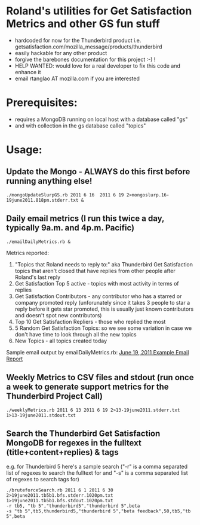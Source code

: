 # Roland's utilities for Get Satisfaction Metrics and other GS fun stuff 

* hardcoded for now for the Thunderbird product i.e. getsatisfaction.com/mozilla_message/products/thunderbird
* easily hackable for any other product
* forgive the barebones documentation for this project :-) !
* HELP WANTED: would love for a real developer to fix this code and enhance it
* email rtanglao AT mozilla.com if you are interested

# Prerequisites: 

* requires a MongoDB running on local host with a database called "gs" 
* and with collection in the gs database called "topics"

# Usage:

## Update the Mongo - ALWAYS do this first before running anything else!

    ./mongoUpdateSlurpGS.rb 2011 6 16  2011 6 19 2>mongoslurp.16-19june2011.818pm.stderr.txt &
     
## Daily email metrics (I run this twice a day, typically 9a.m. and 4p.m. Pacific)

    ./emailDailyMetrics.rb &

Metrics reported:
    
1. "Topics that Roland needs to reply to:" aka Thunderbird Get Satisfaction topics that aren't closed that have replies from other people after Roland's last reply
1. Get Satisfaction Top 5 active - topics with most activity in terms of replies
1. Get Satisfaction Contributors - any contributor who has a starred or company promoted reply (unforunately since it takes 3 people to star a reply before it gets star promoted, this is usually just known contributors and doesn't spot new contributors)
1. Top 10 Get Satisfaction Repliers - those who replied the most 
1. 5 Random Get Satisfaction Topics: so we see some variation in case we don't have time to look through all the new topics
1. New Topics - all topics created today

Sample email output by emailDailyMetrics.rb:
[June 19, 2011 Example Email Report](https://github.com/rtanglao/momogs/blob/master/sampleEmailDailyReport.md)

## Weekly Metrics to CSV files and stdout (run once a week to generate support metrics for the Thunderbird Project Call)

    ./weeklyMetrics.rb 2011 6 13 2011 6 19 2>13-19june2011.stderr.txt 1>13-19june2011.stdout.txt

## Search the Thunderbird Get Satisfaction MongoDB for regexes in the fulltext (title+content+replies) & tags

e.g. for Thunderbird 5 here's a sample search ("-r" is a comma separated list of regexes to search the fulltext for and "-s" is a comma separated list of regexes to search tags for)

    ./bruteforceSearch.rb 2011 6 1 2011 6 30 2>19june2011.tb5b1.bfs.stderr.1020pm.txt 
    1>19june2011.tb5b1.bfs.stdout.1020pm.txt 
    -r tb5, "tb 5","thunderbird5","thunderbird 5",beta 
    -s "tb 5",tb5,thunderbird5,"thunderbird 5","beta feedback",50,tb5,"tb 5",beta